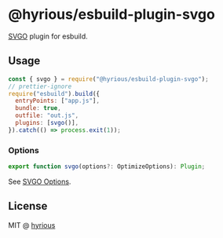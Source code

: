 # @hyrious/esbuild-plugin-svgo

[SVGO](https://github.com/svg/svgo) plugin for esbuild.

## Usage

```js
const { svgo } = require("@hyrious/esbuild-plugin-svgo");
// prettier-ignore
require("esbuild").build({
  entryPoints: ["app.js"],
  bundle: true,
  outfile: "out.js",
  plugins: [svgo()],
}).catch(() => process.exit(1));
```

### Options

```ts
export function svgo(options?: OptimizeOptions): Plugin;
```

See [SVGO Options](https://github.com/svg/svgo).

## License

MIT @ [hyrious](https://github.com/hyrious)
